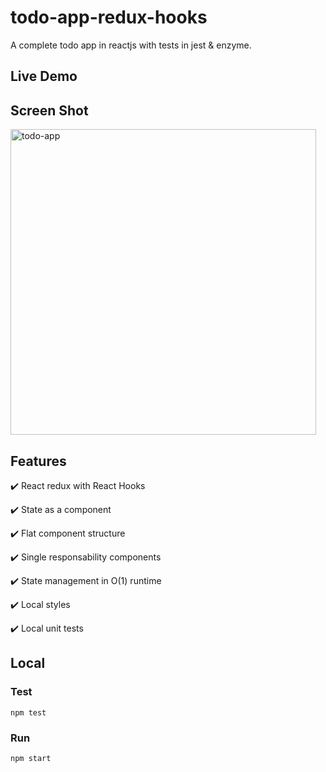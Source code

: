 # todo-app-redux-hooks
A complete todo app in reactjs with tests in jest & enzyme.

## Live Demo

## Screen Shot
<img width="489" alt="todo-app" src="https://user-images.githubusercontent.com/6517308/85344685-f7eff580-b4b5-11ea-96d9-01e95e342536.png">

## Features
✔️ React redux with React Hooks

✔️ State as a component

✔️ Flat component structure

✔️ Single responsability components

✔️ State management in O(1) runtime

✔️ Local styles

✔️ Local unit tests

## Local

### Test
`npm test`

### Run
`npm start`
